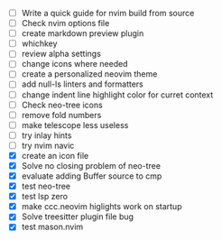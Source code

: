 - [ ] Write a quick guide for nvim build from source 
- [ ] Check nvim options file 
- [ ] create markdown preview plugin
- [ ] whichkey
- [ ] review alpha settings
- [ ] change icons where needed
- [ ] create a personalized neovim theme 
- [ ] add null-ls linters and formatters
- [ ] change indent line highlight color for curret context
- [ ] Check neo-tree icons
- [ ] remove fold numbers
- [ ] make telescope less useless
- [ ] try inlay hints
- [ ] try nvim navic
- [x] create an icon file 
- [x] Solve no closing problem of neo-tree
- [x] evaluate adding Buffer source to cmp
- [x] test neo-tree
- [x] test lsp zero
- [x] make ccc.neovim higlights work on startup 
- [x] Solve treesitter plugin file bug
- [x] test mason.nvim
